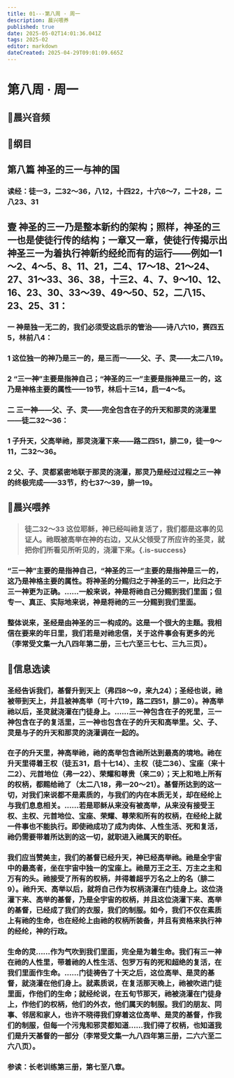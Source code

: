 ```yaml
---
title: 01---第八周 · 周一
description: 晨兴喂养
published: true
date: 2025-05-02T14:01:36.041Z
tags: 2025-02
editor: markdown
dateCreated: 2025-04-29T09:01:09.665Z
---
```


# 第八周 · 周一
## 🎵晨兴音频

## 📖纲目

## 第八篇   神圣的三一与神的国

### 读经：徒一3，二32～36，八12，十四22，十六6～7，二十28，二八23、31

## 壹   神圣的三一乃是整本新约的架构；照样，神圣的三一也是使徒行传的结构；一章又一章，使徒行传揭示出神圣三一为着执行神新约经纶而有的运行——例如一1～2、4～5、8、11、21，二4、17～18、21～24、27、31～33、36、38，十三2、4、7、9～10、12、16、23、30、33～39、49～50、52，二八15、23、25、31：

### 一   神是独一无二的，我们必须受这启示的管治——诗八六10，赛四五5，林前八4：

### 1   这位独一的神乃是三一的，是三而一——父、子、灵——太二八19。

### 2   “三一神”主要是指神自己；“神圣的三一”主要是指神是三一的，这乃是神格主要的属性——19节，林后十三14，启一4～5。

### 二   三一神——父、子、灵——完全包含在子的升天和那灵的浇灌里——徒二32～36：

### 1   子升天，父高举祂，那灵浇灌下来——路二四51，腓二9，徒一9～11，二32～36。

### 2   父、子、灵都紧密地联于那灵的浇灌，那灵乃是经过过程之三一神的终极完成——33节，约七37～39，腓一19。

## 📖晨兴喂养

>### 徒二32～33    这位耶稣，神已经叫祂复活了，我们都是这事的见证人。祂既被高举在神的右边，又从父领受了所应许的圣灵，就把你们所看见所听见的，浇灌下来。{.is-success}

### “三一神”主要的是指神自己，“神圣的三一”主要的是指神是三一的，这乃是神格主要的属性。将神圣的分赐归之于神圣的三一，比归之于三一神更为正确。……一般来说，神是将祂自己分赐到我们里面；但专一、真正、实际地来说，神是将祂的三一分赐到我们里面。

### 整体说来，圣经是由神圣的三一构成的。这是一个很大的主题。我相信在要来的年日里，我们若是对祂忠信，关于这件事会有更多的光（李常受文集一九八四年第二册，三七六至三七七、三九三页）。

## 📖信息选读

### 圣经告诉我们，基督升到天上（弗四8～9，来九24）；圣经也说，祂被带到天上，并且被神高举（可十六19，路二四51，腓二9）。神高举祂以后，圣灵就浇灌在门徒身上。……三一神包含在子的死里，三一神包含在子的复活里，三一神也包含在子的升天和高举里。父、子、灵是与子的升天和那灵的浇灌调在一起的。

### 在子的升天里，神高举祂，祂的高举包含祂所达到最高的境地。祂在升天里得着王权（徒五31，启十七14）、主权（徒二36）、宝座（来十二2）、元首地位（弗一22）、荣耀和尊贵（来二9）；天上和地上所有的权柄，都赐给祂了（太二八18，弗一20～21）。基督所达到的这一切，对我们来说都不是素质的，与我们的内在本质无关，却在经纶上与我们息息相关。……若是耶稣从来没有被高举，从来没有接受王权、主权、元首地位、宝座、荣耀、尊荣和所有的权柄，在经纶上就一件事也不能执行。即使祂成功了成为肉体、人性生活、死和复活，祂仍需要带着所达到的这一切，就职进入祂属天的职任。

### 我们应当赞美主，我们的基督已经升天，神已经高举祂。祂是全宇宙中的最高者，坐在宇宙中独一的宝座上。祂是万王之王、万主之主和万有的头。祂接受了所有的权柄，并得着超乎万名之上的名（腓二9）。祂升天、高举以后，就将自己作为权柄浇灌在门徒身上。这位浇灌下来、高举的基督，乃是全宇宙的权柄，并且这位浇灌下来、高举的基督，已经成了我们的衣服，我们的制服。如今，我们不仅在素质上有祂的生命，也在经纶上由祂的权柄所装备，并且有资格来执行神的经纶，神的行政。

### 生命的灵……作为气吹到我们里面，完全是为着生命。我们有三一神在祂的人性里，带着祂的人性生活、包罗万有的死和超绝的复活，在我们里面作生命。……门徒祷告了十天之后，这位高举、是灵的基督，就浇灌在他们身上。就素质说，在复活那天晚上，祂被吹进门徒里面，作他们的生命；就经纶说，在五旬节那天，祂被浇灌在门徒身上，作他们的权柄，他们的外衣，他们属天的制服。我们的朋友、同事、邻居和家人，也许不晓得我们穿着这位高举、是灵的基督，作我们的制服，但每一个污鬼和邪灵都知道……我们得了权柄，也知道我们是升天基督的一部分（李常受文集一九八四年第三册，二六六至二六八页）。

### 参读：长老训练第三册，第七至八章。
<!-- Google tag (gtag.js) -->
<script async src="https://www.googletagmanager.com/gtag/js?id=G-1P8709Z16T"></script>
<script>
  window.dataLayer = window.dataLayer || [];
  function gtag(){dataLayer.push(arguments);}
  gtag('js', new Date());

  gtag('config', 'G-1P8709Z16T');
</script>